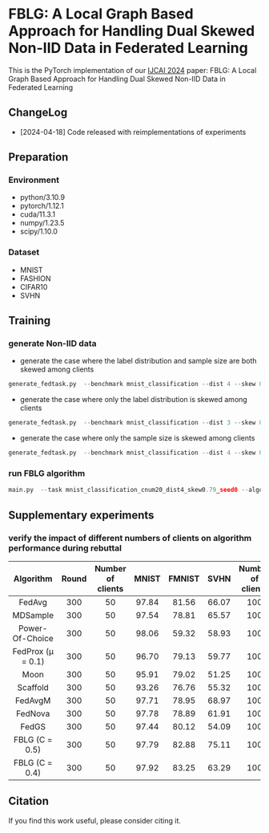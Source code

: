 # FBLG: A Local Graph Based Approach for Handling Dual Skewed Non-IID Data in Federated Learning

This is the PyTorch implementation of our [IJCAI 2024](https://ijcai24.org/) paper: FBLG: A Local Graph Based Approach for Handling Dual Skewed Non-IID Data in Federated Learning

## ChangeLog
* [2024-04-18] Code released with reimplementations of experiments

## Preparation

### Environment
* python/3.10.9
* pytorch/1.12.1
* cuda/11.3.1
* numpy/1.23.5
* scipy/1.10.0

### Dataset
* MNIST
* FASHION
* CIFAR10
* SVHN

## Training
### generate Non-IID data

* generate the case where the label distribution and sample size are both skewed among clients
```python 
generate_fedtask.py  --benchmark mnist_classification --dist 4 --skew 0.79 --num_clients 20
```

* generate the case where only the label distribution is skewed among clients
```python 
generate_fedtask.py  --benchmark mnist_classification --dist 3 --skew 0.4 --num_clients 20
```

* generate the case where only the sample size is skewed among clients
```python 
generate_fedtask.py  --benchmark mnist_classification --dist 4 --skew 0.6 --num_clients 20
```

### run FBLG algorithm
```python 
main.py  --task mnist_classification_cnum20_dist4_skew0.79_seed0 --algorithm FBLG --num_rounds 300 --gpu 0
```

## Supplementary experiments

### verify the impact of different numbers of clients on algorithm performance during rebuttal
|      Algorithm      |Round | Number of clients | MNIST | FMNIST | SVHN  | Number of clients  | MNIST | FMNIST  |  SVHN  |
|:-------------------:|:----:|:-----------------:|:-----:|:------:|:-----:|:------------------:|-------|:-------:|:------:|
|       FedAvg        | 300  |        50         | 97.84 | 81.56  | 66.07 |        100         | 97.59 |  80.21  | 78.23  |
|      MDSample       | 300  |        50         | 97.54 | 78.81  | 65.57 |        100         | 97.56 |  81.81  | 79.04  |
|   Power-Of-Choice   | 300  |        50         | 98.06 | 59.32  | 58.93 |        100         | 98.11 |  70.88  | 61.67  |
|  FedProx (μ = 0.1)  | 300  |        50         | 96.70 | 79.13  | 59.77 |        100         | 97.19 |  80.80  |  78.26 |
|        Moon         | 300  |        50         | 95.91 | 79.02  | 51.25 |        100         | 96.29 |  77.22  | 64.78  |
|      Scaffold       | 300  |        50         | 93.26 | 76.76  | 55.32 |        100         | 95.62 |  75.07  | 60.84  |
|       FedAvgM       | 300  |        50         | 97.71 | 78.95  | 68.97 |        100         | 97.63 |  79.92  | 72.92  |
|       FedNova       | 300  |        50         | 97.78 | 78.89  | 61.91 |        100         | 96.95 |  81.08  | 57.61  |
|        FedGS        | 300  |        50         | 97.44 | 80.12  | 54.09 |        100         | 97.25 |  78.33  | 73.06  |
|   FBLG (C = 0.5)    | 300  |        50         | 97.79 | 82.88  | 75.11 |        100         | 98.30 |  80.67  | 83.35  |
|   FBLG (C = 0.4)    | 300  |        50         | 97.92 | 83.25  | 63.29 |        100         | 98.10 |  81.32  | 84.28  |

## Citation

If you find this work useful, please consider citing it.
